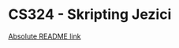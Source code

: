 CS324 - Skripting Jezici
=====

[Absolute README link](https://github.com/<em>username</em>/<em>repo</em>/blob/branch/docs/more_words.md)

